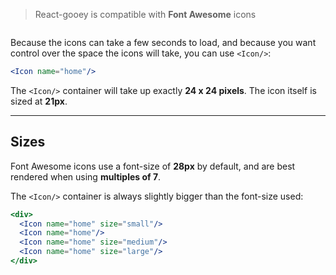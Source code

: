 > React-gooey is compatible with **Font Awesome** icons

```props
```

Because the icons can take a few seconds to load, and because you want control over the space the icons will take, you can use `<Icon/>`:

```jsx
<Icon name="home"/>
```

The `<Icon/>` container will take up exactly **24 x 24 pixels**. The icon itself is sized at **21px**.

-------------

## Sizes

Font Awesome icons use a font-size of **28px** by default, and are best rendered when using **multiples of 7**.

The `<Icon/>` container is always slightly bigger than the font-size used:
```jsx
<div>
  <Icon name="home" size="small"/>
  <Icon name="home"/>
  <Icon name="home" size="medium"/>
  <Icon name="home" size="large"/>
</div>
```
